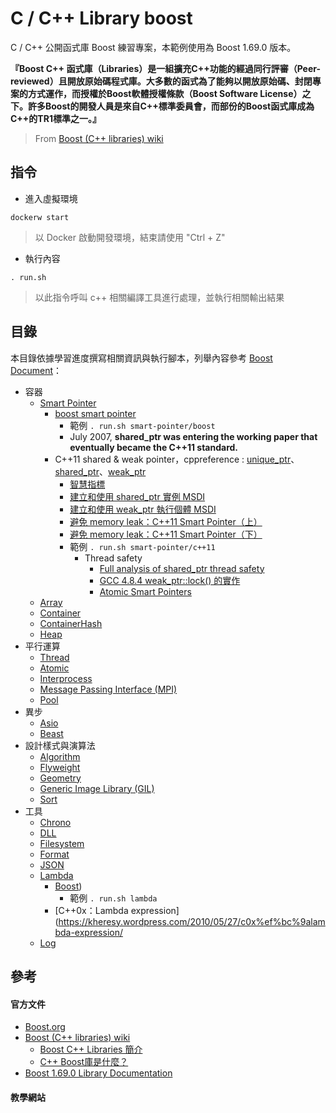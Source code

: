 # C / C++ Library boost

C / C++ 公開函式庫 Boost 練習專案，本範例使用為 Boost 1.69.0 版本。

**『Boost C++ 函式庫（Libraries）是一組擴充C++功能的經過同行評審（Peer-reviewed）且開放原始碼程式庫。大多數的函式為了能夠以開放原始碼、封閉專案的方式運作，而授權於Boost軟體授權條款（Boost Software License）之下。許多Boost的開發人員是來自C++標準委員會，而部份的Boost函式庫成為C++的TR1標準之一。』**
> From [Boost (C++ libraries) wiki](https://zh.wikipedia.org/wiki/Boost_C%2B%2B_Libraries)

## 指令

+ 進入虛擬環境
```
dockerw start
```
> 以 Docker 啟動開發環境，結束請使用 "Ctrl + Z"

+ 執行內容
```
. run.sh
```
> 以此指令呼叫 c++ 相關編譯工具進行處理，並執行相關輸出結果

## 目錄

本目錄依據學習進度撰寫相關資訊與執行腳本，列舉內容參考 [Boost Document](https://www.boost.org/doc/libs/)：

+ 容器
    - [Smart Pointer](https://www.boost.org/doc/libs/release/libs/smart_ptr/)
        + [boost smart pointer](https://www.programminghunter.com/article/8597642146/)
            - 範例 ```. run.sh smart-pointer/boost```
            - July 2007, **shared_ptr was entering the working paper that eventually became the C++11 standard.**
        + C++11 shared & weak pointer，cppreference : [unique_ptr](https://en.cppreference.com/w/cpp/memory/unique_ptr)、[shared_ptr](https://en.cppreference.com/w/cpp/memory/shared_ptr)、[weak_ptr](https://en.cppreference.com/w/cpp/memory/weak_ptr)
            - [智慧指標](https://zh.wikipedia.org/wiki/%E6%99%BA%E8%83%BD%E6%8C%87%E9%92%88)
            - [建立和使用 shared_ptr 實例 MSDI](https://docs.microsoft.com/zh-tw/cpp/cpp/how-to-create-and-use-shared-ptr-instances?view=msvc-160)
            - [建立和使用 weak_ptr 執行個體 MSDI](https://docs.microsoft.com/zh-tw/cpp/cpp/how-to-create-and-use-weak-ptr-instances?view=msvc-160)
            - [避免 memory leak：C++11 Smart Pointer（上）](https://kheresy.wordpress.com/2012/03/03/c11_smartpointer_p1/)
            - [避免 memory leak：C++11 Smart Pointer（下）](https://kheresy.wordpress.com/2012/03/05/c11_smartpointer_p2/)
            - 範例 ```. run.sh smart-pointer/c++11```
                + Thread safety
                    - [Full analysis of shared_ptr thread safety](https://ofstack.com/C++/8983/full-analysis-of-shared_ptr-thread-safety.html)
                    - [GCC 4.8.4 weak_ptr::lock() 的實作](https://medium.com/fcamels-notes/gcc-4-8-4-weak-ptr-lock-%E7%9A%84%E5%AF%A6%E4%BD%9C-a37fd284dc8)
                    - [Atomic Smart Pointers](https://www.modernescpp.com/index.php/atomic-smart-pointers)
    - [Array](https://www.boost.org/doc/libs/1_76_0/doc/html/array.html)
    - [Container](https://www.boost.org/doc/libs/1_76_0/doc/html/container.html)
    - [ContainerHash](https://www.boost.org/doc/libs/1_76_0/doc/html/hash.html)
    - [Heap](https://www.boost.org/doc/libs/1_76_0/doc/html/heap.html)
+ 平行運算  
    - [Thread](https://www.boost.org/doc/libs/release/libs/thread/)
    - [Atomic](https://www.boost.org/doc/libs/1_76_0/doc/html/atomic.html)
    - [Interprocess](https://www.boost.org/doc/libs/release/libs/interprocess/)
    - [Message Passing Interface (MPI)](https://www.boost.org/doc/libs/release/libs/mpi/)
    - [Pool](https://www.boost.org/doc/libs/release/libs/pool/)
+ 異步
    - [Asio](https://www.boost.org/doc/libs/1_76_0/doc/html/boost_asio.html)
    - [Beast](https://www.boost.org/doc/libs/1_76_0/libs/beast/doc/html/index.html)
+ 設計樣式與演算法
    - [Algorithm](https://www.boost.org/doc/libs/1_76_0/libs/algorithm/doc/html/index.html)
    - [Flyweight](https://www.boost.org/doc/libs/1_76_0/libs/flyweight/doc/index.html)
    - [Geometry](https://www.boost.org/doc/libs/1_76_0/libs/geometry/doc/html/index.html)
    - [Generic Image Library (GIL)](https://www.boost.org/doc/libs/1_76_0/libs/gil/doc/html/index.html)
    - [Sort](https://www.boost.org/doc/libs/1_76_0/libs/sort/doc/html/index.html)
+ 工具
    - [Chrono](https://www.boost.org/doc/libs/1_76_0/doc/html/chrono.html)
    - [DLL](https://www.boost.org/doc/libs/1_76_0/doc/html/boost_dll.html)
    - [Filesystem](https://www.boost.org/doc/libs/1_76_0/libs/filesystem/doc/index.htm)
    - [Format](https://www.boost.org/doc/libs/release/libs/format/)
    - [JSON](https://www.boost.org/doc/libs/1_76_0/libs/json/doc/html/index.html)
    - [Lambda](https://zh.wikipedia.org/wiki/%E5%8C%BF%E5%90%8D%E5%87%BD%E6%95%B0)
        + [Boost](https://www.boost.org/doc/libs/release/libs/lambda/))
            - 範例 ```. run.sh lambda```
        + [C++0x：Lambda expression](https://kheresy.wordpress.com/2010/05/27/c0x%ef%bc%9alambda-expression/
    - [Log](https://www.boost.org/doc/libs/release/libs/log/)

## 參考

#### 官方文件

+ [Boost.org](https://www.boost.org/)
+ [Boost (C++ libraries) wiki](https://zh.wikipedia.org/wiki/Boost_C%2B%2B_Libraries)
    - [Boost C++ Libraries 簡介](https://kheresy.wordpress.com/2010/10/13/boostcpplibraries/)
    - [C++ Boost庫是什麼？](https://tw511.com/a/01/3206.html)
+ [Boost 1.69.0 Library Documentation](https://www.boost.org/doc/libs/1_69_0/)

#### 教學網站
